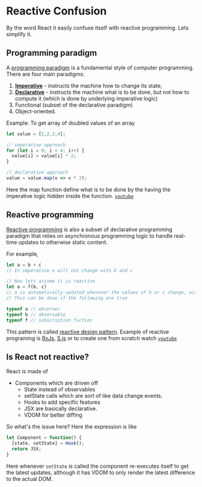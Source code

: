 # Reactive Confusion
By the word React it easily confuse itself with reactive programming. Lets simplify it.

## Programming paradigm
A [programming paradigm](https://en.wikipedia.org/wiki/Programming_paradigm) is a fundamental style of computer programming. There are four main paradigms: 
1. [**Imperative**](https://en.wikipedia.org/wiki/Imperative_programming) - instructs the machine how to change its state, 
2. [**Declarative**](https://en.wikipedia.org/wiki/Declarative_programming) - instructs the machine what is to be done, but not how to compute it (which is done by underlying imperative logic)
3. Functional (subset of the declarative paradigm)
4. Object-oriented.

Example: To get array of doubled values of an array
```javascript
let value = [1,2,3,4];

// imperative approach
for (let i = 0; i < 4; i++) {
  value[i] = value[i] * 2;
}

// declarative approach
value = value.map(v => v * 2);
```
Here the map function define what is to be done by the having the imperative logic hidden inside the function. [`youtube`](https://youtu.be/E7Fbf7R3x6I)

## Reactive programming

[Reactive programming](https://en.wikipedia.org/wiki/Reactive_programming) is also a subset of declarative programming paradigm that relies on asynchronous programming logic to handle real-time updates to otherwise static content. 

For example, 
```javascript
let a = b + c
// In imperative a will not change with b and c

// Now lets assume it is reactive 
let a = f(b, c)
// a is automatically updated whenever the values of b or c change, without re-execution. 
// This can be done if the following are true 

typeof a // observer
typeof b // observable
typeof f // subscription fuction
```
This pattern is called [reactive design pattern](https://reactivex.io/documentation/observable.html). Example of reactive programing is [RxJs](https://rxjs.dev/), [S.js](https://github.com/adamhaile/S) or to create one from scratch watch [`youtube`](https://youtu.be/zAPTohhQpg0)

## Is React not reactive?
React is made of
  - Components which are driven off 
    - State instead of observables
    - setState calls which are sort of like data change events. 
    - Hooks to add specific features
    - JSX are basically declarative. 
    - VDOM for better diffing

So what's the issue here? Here the expression is like 
```javascript
let Component = function() {
  [state, setState] = Hook();
  return JSX;
}
```
Here whenever `setState` is called the component re-executes itself to get the latest updates, although it has VDOM to only render the latest difference to the actual DOM.
